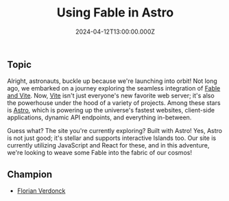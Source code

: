 ﻿---
title: "Using Fable in Astro"
preview: "Using Fable in Astro"
isDraft: true
date: 2024-04-12T13:00:00.000Z
slug: "2024/04/12"
champion: "Florian Verdonck"
zoomLink: "https://us06web.zoom.us/j/82044654575?pwd=PumXA7A8qtEug22wrKpx43kXGIypKI.1"
zoomPasscode: "astro"
issueLink: ""
company: "https://nojaf.com"
youtubeId: "ybyrNQIesWo"
---

## Topic

Alright, astronauts, buckle up because we're launching into orbit! Not long ago, we embarked on a journey exploring the seamless integration of [Fable and Vite](./2023-02-23.md). Now, [Vite](https://vitejs.dev/) isn't just everyone's new favorite web server; it's also the powerhouse under the hood of a variety of projects. Among these stars is [Astro](https://astro.build/), which is powering up the universe's fastest websites, client-side applications, dynamic API endpoints, and everything in-between.

Guess what? The site you're currently exploring? Built with Astro! Yes, Astro is not just good; it's stellar and supports interactive Islands too. Our site is currently utilizing JavaScript and React for these, and in this adventure, we're looking to weave some Fable into the fabric of our cosmos!

## Champion

- [Florian Verdonck](https://github.com/nojaf)

